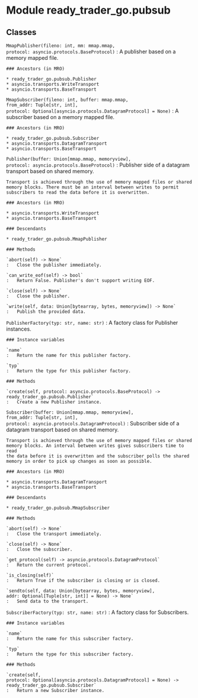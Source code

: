 Module ready_trader_go.pubsub
=============================

Classes
-------

`MmapPublisher(fileno: int, mm: mmap.mmap, protocol: asyncio.protocols.BaseProtocol)`
:   A publisher based on a memory mapped file.

    ### Ancestors (in MRO)

    * ready_trader_go.pubsub.Publisher
    * asyncio.transports.WriteTransport
    * asyncio.transports.BaseTransport

`MmapSubscriber(fileno: int, buffer: mmap.mmap, from_addr: Tuple[str, int], protocol: Optional[asyncio.protocols.DatagramProtocol] = None)`
:   A subscriber based on a memory mapped file.

    ### Ancestors (in MRO)

    * ready_trader_go.pubsub.Subscriber
    * asyncio.transports.DatagramTransport
    * asyncio.transports.BaseTransport

`Publisher(buffer: Union[mmap.mmap, memoryview], protocol: asyncio.protocols.BaseProtocol)`
:   Publisher side of a datagram transport based on shared memory.
    
    Transport is achieved through the use of memory mapped files or shared
    memory blocks. There must be an interval between writes to permit
    subscribers to read the data before it is overwritten.

    ### Ancestors (in MRO)

    * asyncio.transports.WriteTransport
    * asyncio.transports.BaseTransport

    ### Descendants

    * ready_trader_go.pubsub.MmapPublisher

    ### Methods

    `abort(self) ‑> None`
    :   Close the publisher immediately.

    `can_write_eof(self) ‑> bool`
    :   Return False. Publisher's don't support writing EOF.

    `close(self) ‑> None`
    :   Close the publisher.

    `write(self, data: Union[bytearray, bytes, memoryview]) ‑> None`
    :   Publish the provided data.

`PublisherFactory(typ: str, name: str)`
:   A factory class for Publisher instances.

    ### Instance variables

    `name`
    :   Return the name for this publisher factory.

    `typ`
    :   Return the type for this publisher factory.

    ### Methods

    `create(self, protocol: asyncio.protocols.BaseProtocol) ‑> ready_trader_go.pubsub.Publisher`
    :   Create a new Publisher instance.

`Subscriber(buffer: Union[mmap.mmap, memoryview], from_addr: Tuple[str, int], protocol: asyncio.protocols.DatagramProtocol)`
:   Subscriber side of a datagram transport based on shared memory.
    
    Transport is achieved through the use of memory mapped files or shared
    memory blocks. An interval between writes gives subscribers time to read
    the data before it is overwritten and the subscriber polls the shared
    memory in order to pick up changes as soon as possible.

    ### Ancestors (in MRO)

    * asyncio.transports.DatagramTransport
    * asyncio.transports.BaseTransport

    ### Descendants

    * ready_trader_go.pubsub.MmapSubscriber

    ### Methods

    `abort(self) ‑> None`
    :   Close the transport immediately.

    `close(self) ‑> None`
    :   Close the subscriber.

    `get_protocol(self) ‑> asyncio.protocols.DatagramProtocol`
    :   Return the current protocol.

    `is_closing(self)`
    :   Return True if the subscriber is closing or is closed.

    `sendto(self, data: Union[bytearray, bytes, memoryview], addr: Optional[Tuple[str, int]] = None) ‑> None`
    :   Send data to the transport.

`SubscriberFactory(typ: str, name: str)`
:   A factory class for Subscribers.

    ### Instance variables

    `name`
    :   Return the name for this subscriber factory.

    `typ`
    :   Return the type for this subscriber factory.

    ### Methods

    `create(self, protocol: Optional[asyncio.protocols.DatagramProtocol] = None) ‑> ready_trader_go.pubsub.Subscriber`
    :   Return a new Subscriber instance.